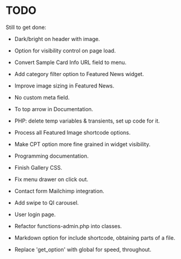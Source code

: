 
TODO
====

Still to get done:

* Dark/bright on header with image.

* Option for visibility control on page load.

* Convert Sample Card Info URL field to menu.

* Add category filter option to Featured News widget.

* Improve image sizing in Featured News.

* No custom meta field.

* To top arrow in Documentation.

* PHP: delete temp variables & transients, set up code for it.

* Process all Featured Image shortcode options.

* Make CPT option more fine grained in widget visibility.

* Programming documentation.

* Finish Gallery CSS.

* Fix menu drawer on click out.

* Contact form Mailchimp integration.

* Add swipe to QI carousel.

* User login page.

* Refactor functions-admin.php into classes.

* Markdown option for include shortcode, obtaining parts of a file.

* Replace 'get_option' with global for speed, throughout.